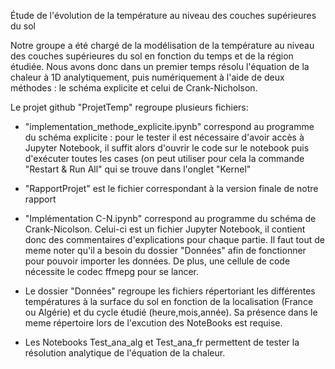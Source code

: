 Étude de l'évolution de la température au niveau des couches supérieures du sol

Notre groupe a été chargé de la modélisation de la température au niveau des couches supérieures du sol en fonction du temps et de la région étudiée.
Nous avons donc dans un premier temps résolu l'équation de la chaleur à 1D analytiquement, puis numériquement à l'aide de deux méthodes : le schéma explicite et celui de Crank-Nicholson.

Le projet github "ProjetTemp" regroupe plusieurs fichiers:

- "implementation_methode_explicite.ipynb" correspond au programme du schéma explicite : pour le tester il est nécessaire d'avoir accès à Jupyter Notebook, 
il suffit alors d'ouvrir le code sur le notebook puis d'exécuter toutes les cases (on peut utiliser pour cela la commande "Restart & Run All" qui se trouve dans l'onglet "Kernel"

- "RapportProjet" est le fichier correspondant à la version finale de notre rapport

- "Implémentation C-N.ipynb" correspond au programme du schéma de Crank-Nicolson. Celui-ci est un fichier Jupyter Notebook, il contient donc des commentaires d'explications pour chaque partie. Il faut tout de meme noter qu'il a besoin du dossier "Données" afin de fonctionner pour pouvoir importer les données. De plus, une cellule de code nécessite le codec ffmepg pour se lancer. 

- Le dossier "Données" regroupe les fichiers répertoriant les différentes températures à la surface du sol en fonction de la localisation (France ou Algérie) et du cycle étudié (heure,mois,année). Sa présence dans le meme répertoire lors de l'excution des NoteBooks est requise. 

- Les Notebooks Test_ana_alg et Test_ana_fr permettent de tester la résolution analytique de l'équation de la chaleur. 
